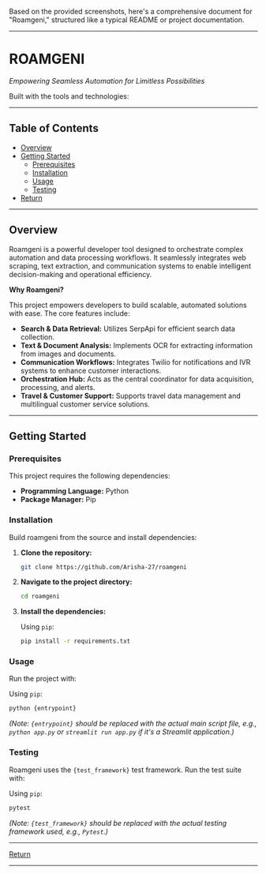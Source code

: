 Based on the provided screenshots, here's a comprehensive document for "Roamgeni," structured like a typical README or project documentation.

-----

# ROAMGENI

*Empowering Seamless Automation for Limitless Possibilities*

[](https://www.google.com/url?sa=E&source=gmail&q=https://github.com/Arisha-27/roamgeni) [](https://www.google.com/url?sa=E&source=gmail&q=https://github.com/Arisha-27/roamgeni) [](https://www.google.com/url?sa=E&source=gmail&q=https://github.com/Arisha-27/roamgeni) [](https://www.google.com/url?sa=E&source=gmail&q=https://github.com/Arisha-27/roamgeni)

Built with the tools and technologies:

  

-----

## Table of Contents

  * [Overview](https://www.google.com/search?q=%23overview)
  * [Getting Started](https://www.google.com/search?q=%23getting-started)
      * [Prerequisites](https://www.google.com/search?q=%23prerequisites)
      * [Installation](https://www.google.com/search?q=%23installation)
      * [Usage](https://www.google.com/search?q=%23usage)
      * [Testing](https://www.google.com/search?q=%23testing)
  * [Return](https://www.google.com/search?q=%23return)

-----

## Overview

Roamgeni is a powerful developer tool designed to orchestrate complex automation and data processing workflows. It seamlessly integrates web scraping, text extraction, and communication systems to enable intelligent decision-making and operational efficiency.

**Why Roamgeni?**

This project empowers developers to build scalable, automated solutions with ease. The core features include:

  * **Search & Data Retrieval:** Utilizes SerpApi for efficient search data collection.
  * **Text & Document Analysis:** Implements OCR for extracting information from images and documents.
  * **Communication Workflows:** Integrates Twilio for notifications and IVR systems to enhance customer interactions.
  * **Orchestration Hub:** Acts as the central coordinator for data acquisition, processing, and alerts.
  * **Travel & Customer Support:** Supports travel data management and multilingual customer service solutions.

-----

## Getting Started

### Prerequisites

This project requires the following dependencies:

  * **Programming Language:** Python
  * **Package Manager:** Pip

### Installation

Build roamgeni from the source and install dependencies:

1.  **Clone the repository:**

    ```bash
    git clone https://github.com/Arisha-27/roamgeni
    ```

2.  **Navigate to the project directory:**

    ```bash
    cd roamgeni
    ```

3.  **Install the dependencies:**

    Using `pip`:

    ```bash
    pip install -r requirements.txt
    ```

### Usage

Run the project with:

Using `pip`:

```bash
python {entrypoint}
```

*(Note: `{entrypoint}` should be replaced with the actual main script file, e.g., `python app.py` or `streamlit run app.py` if it's a Streamlit application.)*

### Testing

Roamgeni uses the `{test_framework}` test framework. Run the test suite with:

Using `pip`:

```bash
pytest
```

*(Note: `{test_framework}` should be replaced with the actual testing framework used, e.g., `Pytest`.)*

-----

[Return](https://www.google.com/search?q=%23table-of-contents)

-----
